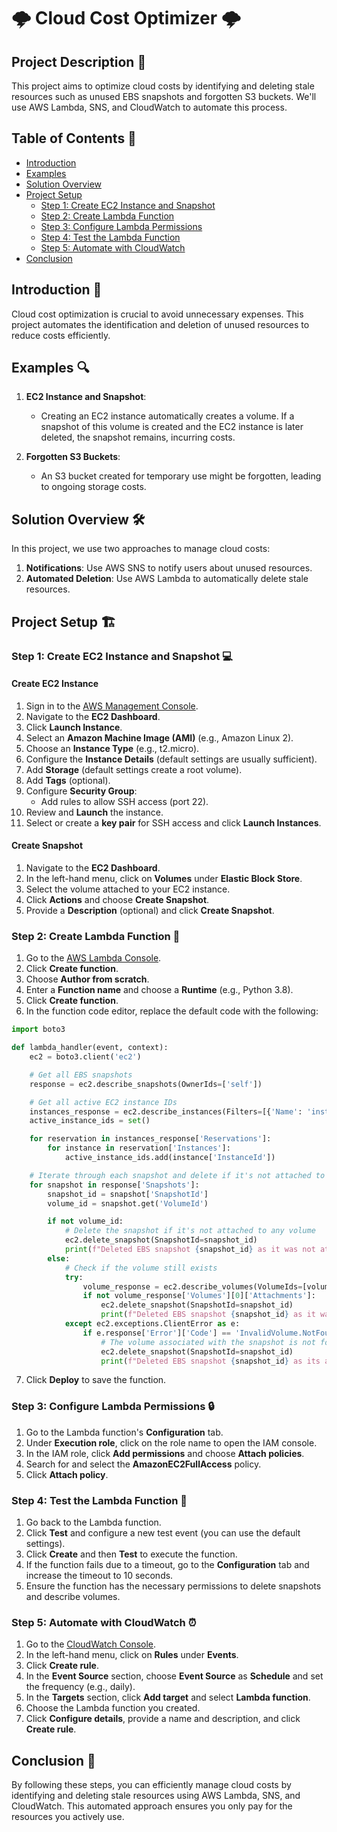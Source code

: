 
# 🌩️ Cloud Cost Optimizer 🌩️

## Project Description 📜
This project aims to optimize cloud costs by identifying and deleting stale resources such as unused EBS snapshots and forgotten S3 buckets. We'll use AWS Lambda, SNS, and CloudWatch to automate this process.

## Table of Contents 📑
- [Introduction](#introduction)
- [Examples](#examples)
- [Solution Overview](#solution-overview)
- [Project Setup](#project-setup)
  - [Step 1: Create EC2 Instance and Snapshot](#step-1-create-ec2-instance-and-snapshot)
  - [Step 2: Create Lambda Function](#step-2-create-lambda-function)
  - [Step 3: Configure Lambda Permissions](#step-3-configure-lambda-permissions)
  - [Step 4: Test the Lambda Function](#step-4-test-the-lambda-function)
  - [Step 5: Automate with CloudWatch](#step-5-automate-with-cloudwatch)
- [Conclusion](#conclusion)

## Introduction 🎯
Cloud cost optimization is crucial to avoid unnecessary expenses. This project automates the identification and deletion of unused resources to reduce costs efficiently.

## Examples 🔍
1. **EC2 Instance and Snapshot**:
   - Creating an EC2 instance automatically creates a volume. If a snapshot of this volume is created and the EC2 instance is later deleted, the snapshot remains, incurring costs.
   
2. **Forgotten S3 Buckets**:
   - An S3 bucket created for temporary use might be forgotten, leading to ongoing storage costs.

## Solution Overview 🛠️
In this project, we use two approaches to manage cloud costs:
1. **Notifications**: Use AWS SNS to notify users about unused resources.
2. **Automated Deletion**: Use AWS Lambda to automatically delete stale resources.

## Project Setup 🏗️

### Step 1: Create EC2 Instance and Snapshot 💻
#### Create EC2 Instance
1. Sign in to the [AWS Management Console](https://aws.amazon.com/console/).
2. Navigate to the **EC2 Dashboard**.
3. Click **Launch Instance**.
4. Select an **Amazon Machine Image (AMI)** (e.g., Amazon Linux 2).
5. Choose an **Instance Type** (e.g., t2.micro).
6. Configure the **Instance Details** (default settings are usually sufficient).
7. Add **Storage** (default settings create a root volume).
8. Add **Tags** (optional).
9. Configure **Security Group**:
   - Add rules to allow SSH access (port 22).
10. Review and **Launch** the instance.
11. Select or create a **key pair** for SSH access and click **Launch Instances**.

#### Create Snapshot
1. Navigate to the **EC2 Dashboard**.
2. In the left-hand menu, click on **Volumes** under **Elastic Block Store**.
3. Select the volume attached to your EC2 instance.
4. Click **Actions** and choose **Create Snapshot**.
5. Provide a **Description** (optional) and click **Create Snapshot**.

### Step 2: Create Lambda Function 📝
1. Go to the [AWS Lambda Console](https://console.aws.amazon.com/lambda/).
2. Click **Create function**.
3. Choose **Author from scratch**.
4. Enter a **Function name** and choose a **Runtime** (e.g., Python 3.8).
5. Click **Create function**.
6. In the function code editor, replace the default code with the following:

```python
import boto3

def lambda_handler(event, context):
    ec2 = boto3.client('ec2')

    # Get all EBS snapshots
    response = ec2.describe_snapshots(OwnerIds=['self'])

    # Get all active EC2 instance IDs
    instances_response = ec2.describe_instances(Filters=[{'Name': 'instance-state-name', 'Values': ['running']}])
    active_instance_ids = set()

    for reservation in instances_response['Reservations']:
        for instance in reservation['Instances']:
            active_instance_ids.add(instance['InstanceId'])

    # Iterate through each snapshot and delete if it's not attached to any volume or the volume is not attached to a running instance
    for snapshot in response['Snapshots']:
        snapshot_id = snapshot['SnapshotId']
        volume_id = snapshot.get('VolumeId')

        if not volume_id:
            # Delete the snapshot if it's not attached to any volume
            ec2.delete_snapshot(SnapshotId=snapshot_id)
            print(f"Deleted EBS snapshot {snapshot_id} as it was not attached to any volume.")
        else:
            # Check if the volume still exists
            try:
                volume_response = ec2.describe_volumes(VolumeIds=[volume_id])
                if not volume_response['Volumes'][0]['Attachments']:
                    ec2.delete_snapshot(SnapshotId=snapshot_id)
                    print(f"Deleted EBS snapshot {snapshot_id} as it was taken from a volume not attached to any running instance.")
            except ec2.exceptions.ClientError as e:
                if e.response['Error']['Code'] == 'InvalidVolume.NotFound':
                    # The volume associated with the snapshot is not found (it might have been deleted)
                    ec2.delete_snapshot(SnapshotId=snapshot_id)
                    print(f"Deleted EBS snapshot {snapshot_id} as its associated volume was not found.")
```

7. Click **Deploy** to save the function.

### Step 3: Configure Lambda Permissions 🔒
1. Go to the Lambda function's **Configuration** tab.
2. Under **Execution role**, click on the role name to open the IAM console.
3. In the IAM role, click **Add permissions** and choose **Attach policies**.
4. Search for and select the **AmazonEC2FullAccess** policy.
5. Click **Attach policy**.

### Step 4: Test the Lambda Function 🧪
1. Go back to the Lambda function.
2. Click **Test** and configure a new test event (you can use the default settings).
3. Click **Create** and then **Test** to execute the function.
4. If the function fails due to a timeout, go to the **Configuration** tab and increase the timeout to 10 seconds.
5. Ensure the function has the necessary permissions to delete snapshots and describe volumes.

### Step 5: Automate with CloudWatch ⏰
1. Go to the [CloudWatch Console](https://console.aws.amazon.com/cloudwatch/).
2. In the left-hand menu, click on **Rules** under **Events**.
3. Click **Create rule**.
4. In the **Event Source** section, choose **Event Source** as **Schedule** and set the frequency (e.g., daily).
5. In the **Targets** section, click **Add target** and select **Lambda function**.
6. Choose the Lambda function you created.
7. Click **Configure details**, provide a name and description, and click **Create rule**.

## Conclusion 🎉
By following these steps, you can efficiently manage cloud costs by identifying and deleting stale resources using AWS Lambda, SNS, and CloudWatch. This automated approach ensures you only pay for the resources you actively use.



